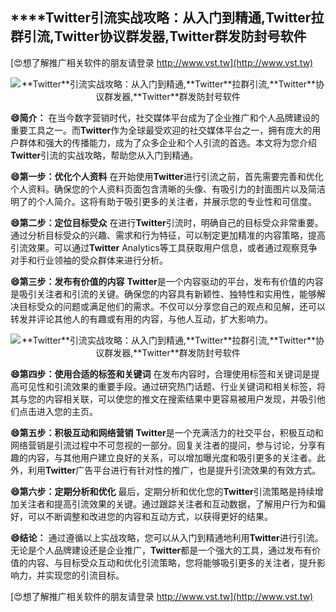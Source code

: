 ## ****Twitter**引流实战攻略：从入门到精通,**Twitter**拉群引流,**Twitter**协议群发器,**Twitter**群发防封号软件**

[😍想了解推广相关软件的朋友请登录 http://www.vst.tw](http://www.vst.tw)

 <center><img src="https://vst.tw/MP4/tuiguang/png/2.png" alt="**Twitter**引流实战攻略：从入门到精通,**Twitter**拉群引流,**Twitter**协议群发器,**Twitter**群发防封号软件"></center>

**😄简介：**
在当今数字营销时代，社交媒体平台成为了企业推广和个人品牌建设的重要工具之一。而**Twitter**作为全球最受欢迎的社交媒体平台之一，拥有庞大的用户群体和强大的传播能力，成为了众多企业和个人引流的首选。本文将为您介绍**Twitter**引流的实战攻略，帮助您从入门到精通。

**😄第一步：优化个人资料**
在开始使用**Twitter**进行引流之前，首先需要完善和优化个人资料。确保您的个人资料页面包含清晰的头像、有吸引力的封面图片以及简洁明了的个人简介。这将有助于吸引更多的关注者，并展示您的专业性和可信度。

**😄第二步：定位目标受众**
在进行**Twitter**引流时，明确自己的目标受众非常重要。通过分析目标受众的兴趣、需求和行为特征，可以制定更加精准的内容策略，提高引流效果。可以通过**Twitter** Analytics等工具获取用户信息，或者通过观察竞争对手和行业领袖的受众群体来进行分析。

**😄第三步：发布有价值的内容**
**Twitter**是一个内容驱动的平台，发布有价值的内容是吸引关注者和引流的关键。确保您的内容具有新颖性、独特性和实用性，能够解决目标受众的问题或满足他们的需求。不仅可以分享您自己的观点和见解，还可以转发并评论其他人的有趣或有用的内容，与他人互动，扩大影响力。

 <center><img src="https://vst.tw/MP4/tuiguang/png/1.png" alt="**Twitter**引流实战攻略：从入门到精通,**Twitter**拉群引流,**Twitter**协议群发器,**Twitter**群发防封号软件"></center>

**😄第四步：使用合适的标签和关键词**
在发布内容时，合理使用标签和关键词是提高可见性和引流效果的重要手段。通过研究热门话题、行业关键词和相关标签，将其与您的内容相关联，可以使您的推文在搜索结果中更容易被用户发现，并吸引他们点击进入您的主页。

**😄第五步：积极互动和网络营销**
**Twitter**是一个充满活力的社交平台，积极互动和网络营销是引流过程中不可忽视的一部分。回复关注者的提问，参与讨论，分享有趣的内容，与其他用户建立良好的关系，可以增加曝光度和吸引更多的关注者。此外，利用**Twitter**广告平台进行有针对性的推广，也是提升引流效果的有效方式。

**😄第六步：定期分析和优化**
最后，定期分析和优化您的**Twitter**引流策略是持续增加关注者和提高引流效果的关键。通过跟踪关注者和互动数据，了解用户行为和偏好，可以不断调整和改进您的内容和互动方式，以获得更好的结果。

**😄结论：**
通过遵循以上实战攻略，您可以从入门到精通地利用**Twitter**进行引流。无论是个人品牌建设还是企业推广，**Twitter**都是一个强大的工具，通过发布有价值的内容、与目标受众互动和优化引流策略，您将能够吸引更多的关注者，提升影响力，并实现您的引流目标。

[😍想了解推广相关软件的朋友请登录 http://www.vst.tw](http://www.vst.tw)



